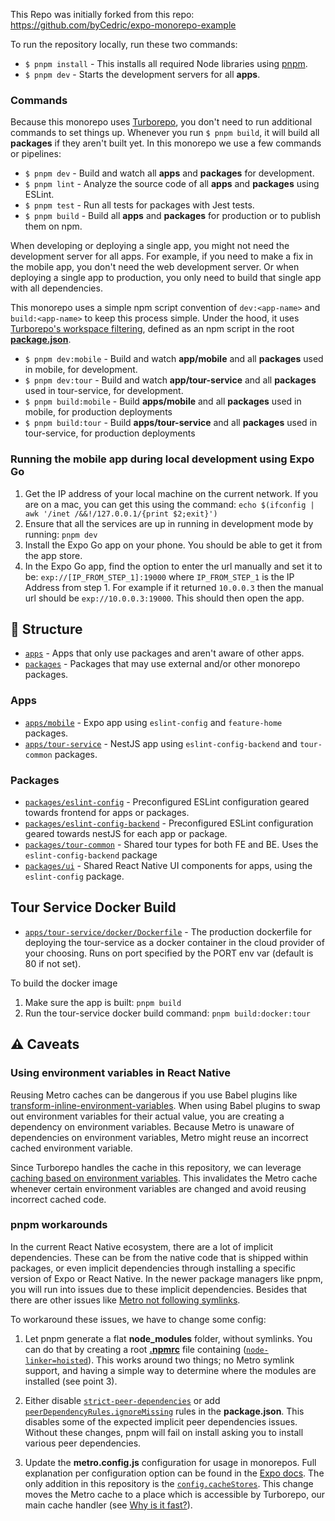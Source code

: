 This Repo was initially forked from this repo: https://github.com/byCedric/expo-monorepo-example

To run the repository locally, run these two commands:

- `$ pnpm install` - This installs all required Node libraries using [pnpm](https://pnpm.io/).
- `$ pnpm dev` - Starts the development servers for all **apps**.

### Commands

Because this monorepo uses [Turborepo](https://turbo.build/repo), you don't need to run additional commands to set things up. Whenever you run `$ pnpm build`, it will build all **packages** if they aren't built yet. In this monorepo we use a few commands or pipelines:

- `$ pnpm dev` - Build and watch all **apps** and **packages** for development.
- `$ pnpm lint` - Analyze the source code of all **apps** and **packages** using ESLint.
- `$ pnpm test` - Run all tests for packages with Jest tests.
- `$ pnpm build` - Build all **apps** and **packages** for production or to publish them on npm.

When developing or deploying a single app, you might not need the development server for all apps. For example, if you need to make a fix in the mobile app, you don't need the web development server. Or when deploying a single app to production, you only need to build that single app with all dependencies.

This monorepo uses a simple npm script convention of `dev:<app-name>` and `build:<app-name>` to keep this process simple. Under the hood, it uses [Turborepo's workspace filtering](https://turbo.build/repo/docs/core-concepts/monorepos/filtering), defined as an npm script in the root [**package.json**](./package.json).

- `$ pnpm dev:mobile` - Build and watch **app/mobile** and all **packages** used in mobile, for development.
- `$ pnpm dev:tour` - Build and watch **app/tour-service** and all **packages** used in tour-service, for development.
- `$ pnpm build:mobile` - Build **apps/mobile** and all **packages** used in mobile, for production deployments
- `$ pnpm build:tour` - Build **apps/tour-service** and all **packages** used in tour-service, for production deployments

### Running the mobile app during local development using Expo Go
1. Get the IP address of your local machine on the current network.  If you are on a mac, you can get this using the command: `echo $(ifconfig | awk '/inet /&&!/127.0.0.1/{print $2;exit}')`
2. Ensure that all the services are up in running in development mode by running: `pnpm dev`
3. Install the Expo Go app on your phone. You should be able to get it from the app store.
4. In the Expo Go app, find the option to enter the url manually and set it to be: `exp://[IP_FROM_STEP_1]:19000` where `IP_FROM_STEP_1` is the IP Address from step 1.  For example if it returned `10.0.0.3` then the manual url should be `exp://10.0.0.3:19000`.  This should then open the app.

## 📁 Structure

- [`apps`](./apps) - Apps that only use packages and aren't aware of other apps.
- [`packages`](./packages) - Packages that may use external and/or other monorepo packages.

### Apps

- [`apps/mobile`](./apps/mobile) - Expo app using `eslint-config` and `feature-home` packages.
- [`apps/tour-service`](./apps/tour-service) - NestJS app using `eslint-config-backend` and `tour-common` packages.

### Packages

- [`packages/eslint-config`](./packages/eslint-config) - Preconfigured ESLint configuration geared towards frontend for apps or packages.
- [`packages/eslint-config-backend`](./packages/eslint-config-backend) - Preconfigured ESLint configuration geared towards nestJS for each app or package.
- [`packages/tour-common`](./packages/tour-common) - Shared tour types for both FE and BE. Uses the `eslint-config-backend` package
- [`packages/ui`](./packages/ui) - Shared React Native UI components for apps, using the `eslint-config` package.

## Tour Service Docker Build

- [`apps/tour-service/docker/Dockerfile`](./apps/tour-service/docker/Dockerfile) - The production dockerfile for deploying the tour-service as a docker container in the cloud provider of your choosing.  Runs on port specified by the PORT env var (default is 80 if not set).

To build the docker image
1. Make sure the app is built: `pnpm build`
2. Run the tour-service docker build command: `pnpm build:docker:tour`


## ⚠️ Caveats

### Using environment variables in React Native

Reusing Metro caches can be dangerous if you use Babel plugins like [transform-inline-environment-variables](https://babeljs.io/docs/en/babel-plugin-transform-inline-environment-variables/). When using Babel plugins to swap out environment variables for their actual value, you are creating a dependency on environment variables. Because Metro is unaware of dependencies on environment variables, Metro might reuse an incorrect cached environment variable.

Since Turborepo handles the cache in this repository, we can leverage [caching based on environment variables](https://turbo.build/repo/docs/core-concepts/caching#altering-caching-based-on-environment-variables). This invalidates the Metro cache whenever certain environment variables are changed and avoid reusing incorrect cached code.

### pnpm workarounds

In the current React Native ecosystem, there are a lot of implicit dependencies. These can be from the native code that is shipped within packages, or even implicit dependencies through installing a specific version of Expo or React Native. In the newer package managers like pnpm, you will run into issues due to these implicit dependencies. Besides that there are other issues like [Metro not following symlinks](https://github.com/facebook/metro/issues/1).

To workaround these issues, we have to change some config:

1. Let pnpm generate a flat **node_modules** folder, without symlinks. You can do that by creating a root [**.npmrc**](./.npmrc) file containing ([`node-linker=hoisted`](https://pnpm.io/npmrc#node-linker)). This works around two things; no Metro symlink support, and having a simple way to determine where the modules are installed (see point 3).

2. Either disable [`strict-peer-dependencies`](https://pnpm.io/npmrc#strict-peer-dependencies) or add [`peerDependencyRules.ignoreMissing`](./package.json#L14-L22) rules in the **package.json**. This disables some of the expected implicit peer dependencies issues. Without these changes, pnpm will fail on install asking you to install various peer dependencies.

3. Update the **metro.config.js** configuration for usage in monorepos. Full explanation per configuration option can be found in the [Expo docs](https://docs.expo.dev/guides/monorepos/#modify-the-metro-config). The only addition in this repository is the [`config.cacheStores`](./apps/mobile/metro.config.js#L22-L24). This change moves the Metro cache to a place which is accessible by Turborepo, our main cache handler (see [Why is it fast?](#-why-is-it-fast)).
